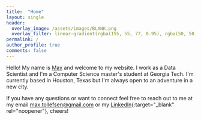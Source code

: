 ```yaml
---
title:  "Home"
layout: single
header:
  overlay_image: /assets/images/BLANK.png
  overlay_filter: linear-gradient(rgba(155, 55, 77, 0.95), rgba(50, 50, 105, 0.95))
permalink: /
author_profile: true
comments: false
---
```


Hello! My name is [Max](/about-me/) and welcome to my website. I work as a Data Scientist and I'm a Computer Science master's student at Georgia Tech. I'm currently based in Houston, Texas but I'm always open to an adventure in a new city.

If you have any questions or want to connect feel free to reach out to me at my email [max.tollefsen@gmail.com](mailto:max.tollefsen@gmail.com) or my [LinkedIn](https://www.linkedin.com/in/max-tollefsen/){:target="_blank" rel="noopener"}, cheers!
